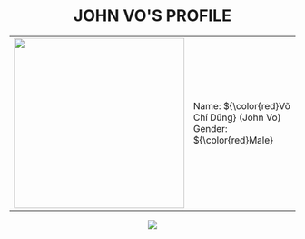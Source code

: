<div align="center">
    <h1>JOHN VO'S PROFILE</h1>
        <table>
            <tr>
                <td>
                    <img src="https://avatars.githubusercontent.com/u/94359252?v=4" width="300"/>
                </td>
                <td>
                    Name: ${\color{red}Võ Chí Dũng} (John Vo) <br>
                    Gender: ${\color{red}Male}
                </td>
            </tr>
        </table>
    <img src="https://www.planetware.com/wpimages/2020/02/france-in-pictures-beautiful-places-to-photograph-eiffel-tower.jpg"/>
</div>
